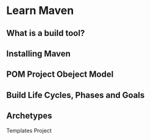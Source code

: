 # Learn Maven
## What is a build tool?
## Installing Maven
## POM Project Obeject Model
## Build Life Cycles, Phases and Goals
## Archetypes
Templates Project
